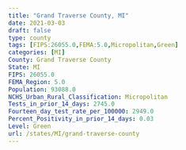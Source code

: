 ```yaml
---
title: "Grand Traverse County, MI"
date: 2021-03-03
draft: false
type: county
tags: [FIPS:26055.0,FEMA:5.0,Micropolitan,Green]
categories: [MI]
County: Grand Traverse County
State: MI
FIPS: 26055.0
FEMA_Region: 5.0
Population: 93088.0
NCHS_Urban_Rural_Classification: Micropolitan
Tests_in_prior_14_days: 2745.0
Fourteen_day_test_rate_per_100000: 2949.0
Percent_Positivity_in_prior_14_days: 0.03
Level: Green
url: /states/MI/grand-traverse-county
---
```



